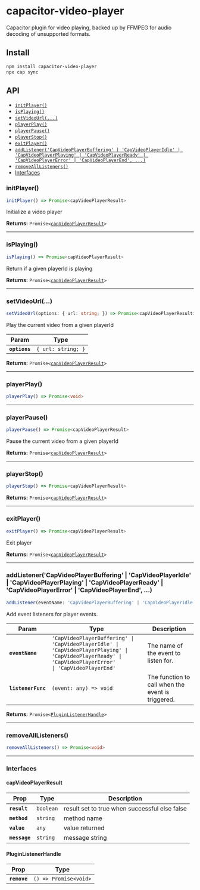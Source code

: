 # capacitor-video-player

Capacitor plugin for video playing, backed up by FFMPEG for audio decoding of unsupported formats.

## Install

```bash
npm install capacitor-video-player
npx cap sync
```

## API

<docgen-index>

* [`initPlayer()`](#initplayer)
* [`isPlaying()`](#isplaying)
* [`setVideoUrl(...)`](#setvideourl)
* [`playerPlay()`](#playerplay)
* [`playerPause()`](#playerpause)
* [`playerStop()`](#playerstop)
* [`exitPlayer()`](#exitplayer)
* [`addListener('CapVideoPlayerBuffering' | 'CapVideoPlayerIdle' | 'CapVideoPlayerPlaying' | 'CapVideoPlayerReady' | 'CapVideoPlayerError' | 'CapVideoPlayerEnd', ...)`](#addlistenercapvideoplayerbuffering--capvideoplayeridle--capvideoplayerplaying--capvideoplayerready--capvideoplayererror--capvideoplayerend-)
* [`removeAllListeners()`](#removealllisteners)
* [Interfaces](#interfaces)

</docgen-index>

<docgen-api>
<!--Update the source file JSDoc comments and rerun docgen to update the docs below-->

### initPlayer()

```typescript
initPlayer() => Promise<capVideoPlayerResult>
```

Initialize a video player

**Returns:** <code>Promise&lt;<a href="#capvideoplayerresult">capVideoPlayerResult</a>&gt;</code>

--------------------


### isPlaying()

```typescript
isPlaying() => Promise<capVideoPlayerResult>
```

Return if a given playerId is playing

**Returns:** <code>Promise&lt;<a href="#capvideoplayerresult">capVideoPlayerResult</a>&gt;</code>

--------------------


### setVideoUrl(...)

```typescript
setVideoUrl(options: { url: string; }) => Promise<capVideoPlayerResult>
```

Play the current video from a given playerId

| Param         | Type                          |
| ------------- | ----------------------------- |
| **`options`** | <code>{ url: string; }</code> |

**Returns:** <code>Promise&lt;<a href="#capvideoplayerresult">capVideoPlayerResult</a>&gt;</code>

--------------------


### playerPlay()

```typescript
playerPlay() => Promise<void>
```

--------------------


### playerPause()

```typescript
playerPause() => Promise<capVideoPlayerResult>
```

Pause the current video from a given playerId

**Returns:** <code>Promise&lt;<a href="#capvideoplayerresult">capVideoPlayerResult</a>&gt;</code>

--------------------


### playerStop()

```typescript
playerStop() => Promise<capVideoPlayerResult>
```

**Returns:** <code>Promise&lt;<a href="#capvideoplayerresult">capVideoPlayerResult</a>&gt;</code>

--------------------


### exitPlayer()

```typescript
exitPlayer() => Promise<capVideoPlayerResult>
```

Exit player

**Returns:** <code>Promise&lt;<a href="#capvideoplayerresult">capVideoPlayerResult</a>&gt;</code>

--------------------


### addListener('CapVideoPlayerBuffering' | 'CapVideoPlayerIdle' | 'CapVideoPlayerPlaying' | 'CapVideoPlayerReady' | 'CapVideoPlayerError' | 'CapVideoPlayerEnd', ...)

```typescript
addListener(eventName: 'CapVideoPlayerBuffering' | 'CapVideoPlayerIdle' | 'CapVideoPlayerPlaying' | 'CapVideoPlayerReady' | 'CapVideoPlayerError' | 'CapVideoPlayerEnd', listenerFunc: (event: any) => void) => Promise<PluginListenerHandle>
```

Add event listeners for player events.

| Param              | Type                                                                                                                                                               | Description                                       |
| ------------------ | ------------------------------------------------------------------------------------------------------------------------------------------------------------------ | ------------------------------------------------- |
| **`eventName`**    | <code>'CapVideoPlayerBuffering' \| 'CapVideoPlayerIdle' \| 'CapVideoPlayerPlaying' \| 'CapVideoPlayerReady' \| 'CapVideoPlayerError' \| 'CapVideoPlayerEnd'</code> | The name of the event to listen for.              |
| **`listenerFunc`** | <code>(event: any) =&gt; void</code>                                                                                                                               | The function to call when the event is triggered. |

**Returns:** <code>Promise&lt;<a href="#pluginlistenerhandle">PluginListenerHandle</a>&gt;</code>

--------------------


### removeAllListeners()

```typescript
removeAllListeners() => Promise<void>
```

--------------------


### Interfaces


#### capVideoPlayerResult

| Prop          | Type                 | Description                                   |
| ------------- | -------------------- | --------------------------------------------- |
| **`result`**  | <code>boolean</code> | result set to true when successful else false |
| **`method`**  | <code>string</code>  | method name                                   |
| **`value`**   | <code>any</code>     | value returned                                |
| **`message`** | <code>string</code>  | message string                                |


#### PluginListenerHandle

| Prop         | Type                                      |
| ------------ | ----------------------------------------- |
| **`remove`** | <code>() =&gt; Promise&lt;void&gt;</code> |

</docgen-api>
